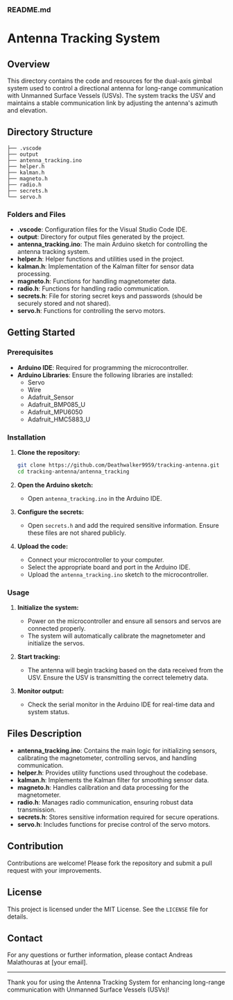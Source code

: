 ### README.md

# Antenna Tracking System

## Overview

This directory contains the code and resources for the dual-axis gimbal system used to control a directional antenna for long-range communication with Unmanned Surface Vessels (USVs). The system tracks the USV and maintains a stable communication link by adjusting the antenna's azimuth and elevation.

## Directory Structure

```plaintext
├── .vscode
├── output
├── antenna_tracking.ino
├── helper.h
├── kalman.h
├── magneto.h
├── radio.h
├── secrets.h
└── servo.h
```

### Folders and Files

- **.vscode**: Configuration files for the Visual Studio Code IDE.
- **output**: Directory for output files generated by the project.
- **antenna_tracking.ino**: The main Arduino sketch for controlling the antenna tracking system.
- **helper.h**: Helper functions and utilities used in the project.
- **kalman.h**: Implementation of the Kalman filter for sensor data processing.
- **magneto.h**: Functions for handling magnetometer data.
- **radio.h**: Functions for handling radio communication.
- **secrets.h**: File for storing secret keys and passwords (should be securely stored and not shared).
- **servo.h**: Functions for controlling the servo motors.

## Getting Started

### Prerequisites

- **Arduino IDE**: Required for programming the microcontroller.
- **Arduino Libraries**: Ensure the following libraries are installed:
  - Servo
  - Wire
  - Adafruit_Sensor
  - Adafruit_BMP085_U
  - Adafruit_MPU6050
  - Adafruit_HMC5883_U

### Installation

1. **Clone the repository:**
   ```bash
   git clone https://github.com/Deathwalker9959/tracking-antenna.git
   cd tracking-antenna/antenna_tracking
   ```

2. **Open the Arduino sketch:**
   - Open `antenna_tracking.ino` in the Arduino IDE.

3. **Configure the secrets:**
   - Open `secrets.h` and add the required sensitive information. Ensure these files are not shared publicly.

4. **Upload the code:**
   - Connect your microcontroller to your computer.
   - Select the appropriate board and port in the Arduino IDE.
   - Upload the `antenna_tracking.ino` sketch to the microcontroller.

### Usage

1. **Initialize the system:**
   - Power on the microcontroller and ensure all sensors and servos are connected properly.
   - The system will automatically calibrate the magnetometer and initialize the servos.

2. **Start tracking:**
   - The antenna will begin tracking based on the data received from the USV. Ensure the USV is transmitting the correct telemetry data.

3. **Monitor output:**
   - Check the serial monitor in the Arduino IDE for real-time data and system status.

## Files Description

- **antenna_tracking.ino**: Contains the main logic for initializing sensors, calibrating the magnetometer, controlling servos, and handling communication.
- **helper.h**: Provides utility functions used throughout the codebase.
- **kalman.h**: Implements the Kalman filter for smoothing sensor data.
- **magneto.h**: Handles calibration and data processing for the magnetometer.
- **radio.h**: Manages radio communication, ensuring robust data transmission.
- **secrets.h**: Stores sensitive information required for secure operations.
- **servo.h**: Includes functions for precise control of the servo motors.

## Contribution

Contributions are welcome! Please fork the repository and submit a pull request with your improvements.

## License

This project is licensed under the MIT License. See the `LICENSE` file for details.

## Contact

For any questions or further information, please contact Andreas Malathouras at [your email].

---

Thank you for using the Antenna Tracking System for enhancing long-range communication with Unmanned Surface Vessels (USVs)!
